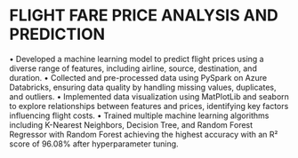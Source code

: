 # FLIGHT FARE PRICE ANALYSIS AND PREDICTION
•	Developed a machine learning model to predict flight prices using a diverse range of features, including airline, source, destination, and duration.
•	Collected and pre-processed data using PySpark on Azure Databricks, ensuring data quality by handling missing values, duplicates, and outliers.
•	Implemented data visualization using MatPlotLib and seaborn to explore relationships between features and prices, identifying key factors influencing flight costs.
•	Trained multiple machine learning algorithms including K-Nearest Neighbors, Decision Tree, and Random Forest Regressor with Random Forest achieving the highest accuracy with an R² score of 96.08% after hyperparameter tuning.
